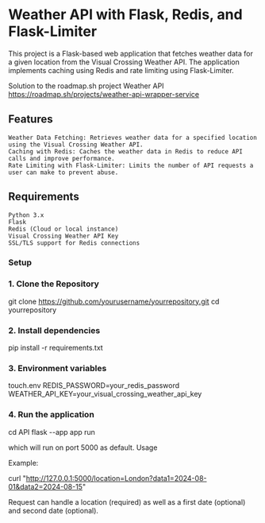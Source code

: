 # Weather API with Flask, Redis, and Flask-Limiter

This project is a Flask-based web application that fetches weather data for a given location from the Visual Crossing Weather API. The application implements caching using Redis and rate limiting using Flask-Limiter.

Solution to the roadmap.sh project Weather API https://roadmap.sh/projects/weather-api-wrapper-service
## Features

    Weather Data Fetching: Retrieves weather data for a specified location using the Visual Crossing Weather API.
    Caching with Redis: Caches the weather data in Redis to reduce API calls and improve performance.
    Rate Limiting with Flask-Limiter: Limits the number of API requests a user can make to prevent abuse.

## Requirements

    Python 3.x
    Flask
    Redis (Cloud or local instance)
    Visual Crossing Weather API Key
    SSL/TLS support for Redis connections

### Setup
### 1. Clone the Repository

git clone https://github.com/yourusername/yourrepository.git
cd yourrepository

### 2. Install dependencies

pip install -r requirements.txt

### 3. Environment variables

touch.env
REDIS_PASSWORD=your_redis_password
WEATHER_API_KEY=your_visual_crossing_weather_api_key

### 4. Run the application

cd API
flask --app app run

which will run on port 5000 as default.
Usage

Example:

curl "http://127.0.0.1:5000/location=London?data1=2024-08-01&data2=2024-08-15"

Request can handle a location (required) as well as a first date (optional) and second date (optional).

